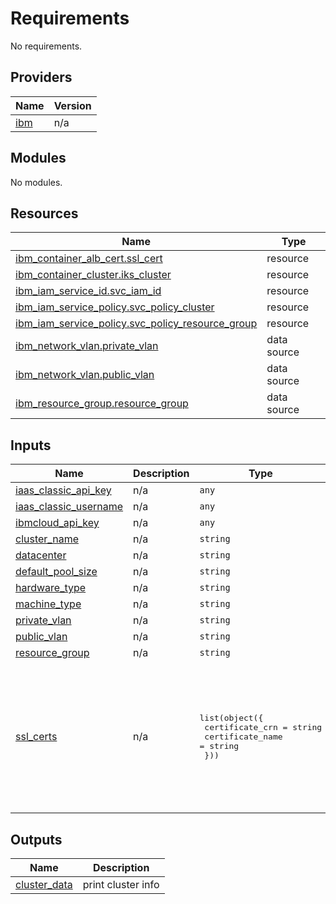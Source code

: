 # Requirements

No requirements.

## Providers

| Name | Version |
|------|---------|
| <a name="provider_ibm"></a> [ibm](#provider\_ibm) | n/a |

## Modules

No modules.

## Resources

| Name | Type |
|------|------|
| [ibm_container_alb_cert.ssl_cert](https://registry.terraform.io/providers/hashicorp/ibm/latest/docs/resources/container_alb_cert) | resource |
| [ibm_container_cluster.iks_cluster](https://registry.terraform.io/providers/hashicorp/ibm/latest/docs/resources/container_cluster) | resource |
| [ibm_iam_service_id.svc_iam_id](https://registry.terraform.io/providers/hashicorp/ibm/latest/docs/resources/iam_service_id) | resource |
| [ibm_iam_service_policy.svc_policy_cluster](https://registry.terraform.io/providers/hashicorp/ibm/latest/docs/resources/iam_service_policy) | resource |
| [ibm_iam_service_policy.svc_policy_resource_group](https://registry.terraform.io/providers/hashicorp/ibm/latest/docs/resources/iam_service_policy) | resource |
| [ibm_network_vlan.private_vlan](https://registry.terraform.io/providers/hashicorp/ibm/latest/docs/data-sources/network_vlan) | data source |
| [ibm_network_vlan.public_vlan](https://registry.terraform.io/providers/hashicorp/ibm/latest/docs/data-sources/network_vlan) | data source |
| [ibm_resource_group.resource_group](https://registry.terraform.io/providers/hashicorp/ibm/latest/docs/data-sources/resource_group) | data source |

## Inputs

| Name | Description | Type | Default | Required |
|------|-------------|------|---------|:--------:|
| <a name="input_iaas_classic_api_key"></a> [iaas\_classic\_api\_key](#input\_iaas\_classic\_api\_key) | n/a | `any` | n/a | yes |
| <a name="input_iaas_classic_username"></a> [iaas\_classic\_username](#input\_iaas\_classic\_username) | n/a | `any` | n/a | yes |
| <a name="input_ibmcloud_api_key"></a> [ibmcloud\_api\_key](#input\_ibmcloud\_api\_key) | n/a | `any` | n/a | yes |
| <a name="input_cluster_name"></a> [cluster\_name](#input\_cluster\_name) | n/a | `string` | `"ibm-test-cluster"` | no |
| <a name="input_datacenter"></a> [datacenter](#input\_datacenter) | n/a | `string` | `"dal10"` | no |
| <a name="input_default_pool_size"></a> [default\_pool\_size](#input\_default\_pool\_size) | n/a | `string` | `"1"` | no |
| <a name="input_hardware_type"></a> [hardware\_type](#input\_hardware\_type) | n/a | `string` | `"shared"` | no |
| <a name="input_machine_type"></a> [machine\_type](#input\_machine\_type) | n/a | `string` | `"u3c.2x4"` | no |
| <a name="input_private_vlan"></a> [private\_vlan](#input\_private\_vlan) | n/a | `string` | `"k8s-dal10.1priv-prod"` | no |
| <a name="input_public_vlan"></a> [public\_vlan](#input\_public\_vlan) | n/a | `string` | `"k8s-dal10.1pub-prod"` | no |
| <a name="input_resource_group"></a> [resource\_group](#input\_resource\_group) | n/a | `string` | `"test"` | no |
| <a name="input_ssl_certs"></a> [ssl\_certs](#input\_ssl\_certs) | n/a | <pre>list(object({<br>    certificate_crn  = string<br>    certificate_name = string<br>  }))</pre> | <pre>[<br>  {<br>    "certificate_crn": "crn:v1:bluemix:public:cloudcerts:us-south:a/dummydummydummy:blablabla:certificate:qwerty12334566",<br>    "certificate_name": "my_first_cert"<br>  },<br>  {<br>    "certificate_crn": "crn:v1:bluemix:public:cloudcerts:us-south:a/dummydummydummy:blablabla:certificate:qwerty1233456677",<br>    "certificate_name": "my_second_cert"<br>  }<br>]</pre> | no |

## Outputs

| Name | Description |
|------|-------------|
| <a name="output_cluster_data"></a> [cluster\_data](#output\_cluster\_data) | print cluster info |

